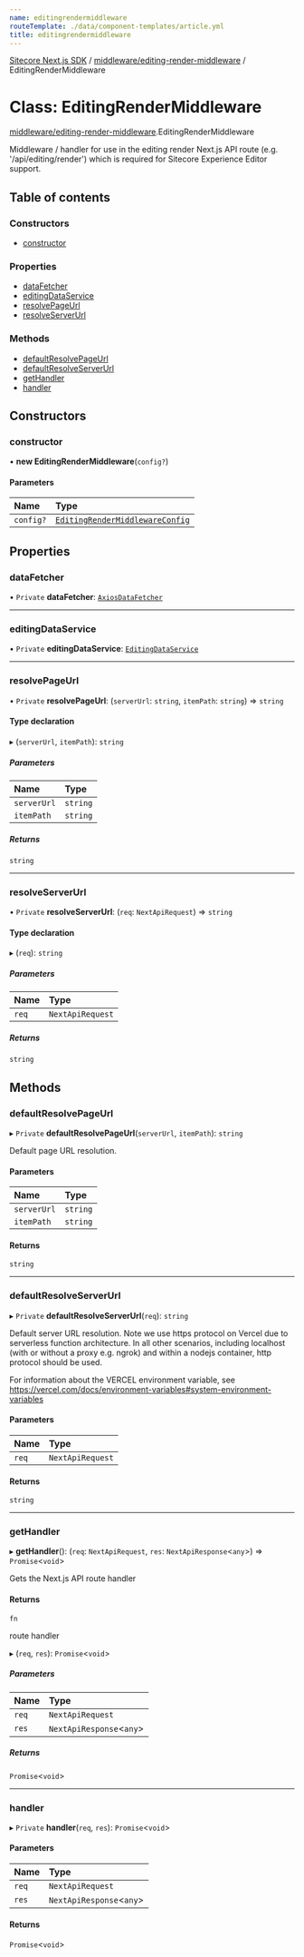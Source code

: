 ```yaml
---
name: editingrendermiddleware
routeTemplate: ./data/component-templates/article.yml
title: editingrendermiddleware
---
```


[Sitecore Next.js SDK](/docs/nextjs/ref/) / [middleware/editing-render-middleware](/docs/nextjs/ref/modules/middleware_editing_render_middleware) / EditingRenderMiddleware

# Class: EditingRenderMiddleware

[middleware/editing-render-middleware](/docs/nextjs/ref/modules/middleware_editing_render_middleware).EditingRenderMiddleware

Middleware / handler for use in the editing render Next.js API route (e.g. '/api/editing/render')
which is required for Sitecore Experience Editor support.

## Table of contents

### Constructors

- [constructor](/docs/nextjs/ref/classes/middleware_editing_render_middleware/editingrendermiddleware#constructor)

### Properties

- [dataFetcher](/docs/nextjs/ref/classes/middleware_editing_render_middleware/editingrendermiddleware#datafetcher)
- [editingDataService](/docs/nextjs/ref/classes/middleware_editing_render_middleware/editingrendermiddleware#editingdataservice)
- [resolvePageUrl](/docs/nextjs/ref/classes/middleware_editing_render_middleware/editingrendermiddleware#resolvepageurl)
- [resolveServerUrl](/docs/nextjs/ref/classes/middleware_editing_render_middleware/editingrendermiddleware#resolveserverurl)

### Methods

- [defaultResolvePageUrl](/docs/nextjs/ref/classes/middleware_editing_render_middleware/editingrendermiddleware#defaultresolvepageurl)
- [defaultResolveServerUrl](/docs/nextjs/ref/classes/middleware_editing_render_middleware/editingrendermiddleware#defaultresolveserverurl)
- [getHandler](/docs/nextjs/ref/classes/middleware_editing_render_middleware/editingrendermiddleware#gethandler)
- [handler](/docs/nextjs/ref/classes/middleware_editing_render_middleware/editingrendermiddleware#handler)

## Constructors

### constructor

• **new EditingRenderMiddleware**(`config?`)

#### Parameters

| Name | Type |
| :------ | :------ |
| `config?` | [`EditingRenderMiddlewareConfig`](/docs/nextjs/ref/interfaces/middleware_editing_render_middleware/editingrendermiddlewareconfig) |

## Properties

### dataFetcher

• `Private` **dataFetcher**: [`AxiosDataFetcher`](/docs/nextjs/ref/classes/index/axiosdatafetcher)

___

### editingDataService

• `Private` **editingDataService**: [`EditingDataService`](/docs/nextjs/ref/classes/services_editing_data_service/editingdataservice)

___

### resolvePageUrl

• `Private` **resolvePageUrl**: (`serverUrl`: `string`, `itemPath`: `string`) => `string`

#### Type declaration

▸ (`serverUrl`, `itemPath`): `string`

##### Parameters

| Name | Type |
| :------ | :------ |
| `serverUrl` | `string` |
| `itemPath` | `string` |

##### Returns

`string`

___

### resolveServerUrl

• `Private` **resolveServerUrl**: (`req`: `NextApiRequest`) => `string`

#### Type declaration

▸ (`req`): `string`

##### Parameters

| Name | Type |
| :------ | :------ |
| `req` | `NextApiRequest` |

##### Returns

`string`

## Methods

### defaultResolvePageUrl

▸ `Private` **defaultResolvePageUrl**(`serverUrl`, `itemPath`): `string`

Default page URL resolution.

#### Parameters

| Name | Type |
| :------ | :------ |
| `serverUrl` | `string` |
| `itemPath` | `string` |

#### Returns

`string`

___

### defaultResolveServerUrl

▸ `Private` **defaultResolveServerUrl**(`req`): `string`

Default server URL resolution.
Note we use https protocol on Vercel due to serverless function architecture.
In all other scenarios, including localhost (with or without a proxy e.g. ngrok)
and within a nodejs container, http protocol should be used.

For information about the VERCEL environment variable, see
https://vercel.com/docs/environment-variables#system-environment-variables

#### Parameters

| Name | Type |
| :------ | :------ |
| `req` | `NextApiRequest` |

#### Returns

`string`

___

### getHandler

▸ **getHandler**(): (`req`: `NextApiRequest`, `res`: `NextApiResponse`<`any`\>) => `Promise`<`void`\>

Gets the Next.js API route handler

#### Returns

`fn`

route handler

▸ (`req`, `res`): `Promise`<`void`\>

##### Parameters

| Name | Type |
| :------ | :------ |
| `req` | `NextApiRequest` |
| `res` | `NextApiResponse`<`any`\> |

##### Returns

`Promise`<`void`\>

___

### handler

▸ `Private` **handler**(`req`, `res`): `Promise`<`void`\>

#### Parameters

| Name | Type |
| :------ | :------ |
| `req` | `NextApiRequest` |
| `res` | `NextApiResponse`<`any`\> |

#### Returns

`Promise`<`void`\>
